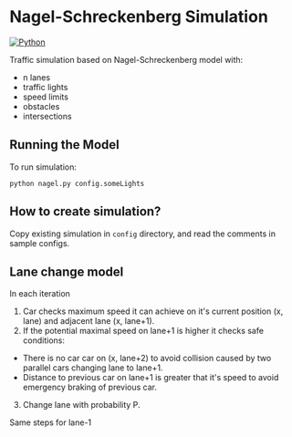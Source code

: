 # Nagel-Schreckenberg Simulation

[![Python](https://github.com/tim-day-387/Nagel-Schreckenberg-simulation/actions/workflows/python-app.yml/badge.svg)](https://github.com/tim-day-387/Nagel-Schreckenberg-simulation/actions/workflows/python-app.yml)

Traffic simulation based on Nagel-Schreckenberg model with:
* n lanes
* traffic lights
* speed limits
* obstacles
* intersections

## Running the Model

To run simulation: 
```
python nagel.py config.someLights
```

## How to create simulation?
Copy existing simulation in ```config``` directory, and read the comments in sample configs.
## Lane change model

In each iteration

1. Car checks maximum speed it can achieve on it's current position (x, lane) and adjacent lane (x, lane+1).
2. If the potential maximal speed on lane+1 is higher it checks safe conditions: 
  * There is no car car on (x, lane+2) to avoid collision caused by two parallel cars changing lane to lane+1.
  * Distance to previous car on lane+1 is greater that it's speed to avoid emergency braking of previous car.
3. Change lane with probability P.

Same steps for lane-1
